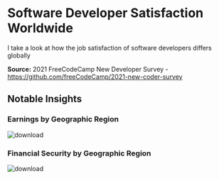 # Software Developer Satisfaction Worldwide
I take a look at how the job satisfaction of software developers differs globally

**Source:** 2021 FreeCodeCamp New Developer Survey - https://github.com/freeCodeCamp/2021-new-coder-survey

## Notable Insights
### Earnings by Geographic Region
![download](https://user-images.githubusercontent.com/37257304/163644407-5059278f-7c84-4ddd-b6f4-371687880252.png)
### Financial Security by Geographic Region
![download](https://user-images.githubusercontent.com/37257304/163644651-378dfa31-a29b-4762-9715-bcc8c042c7de.png)
